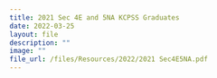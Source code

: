 ```yaml
---
title: 2021 Sec 4E and 5NA KCPSS Graduates
date: 2022-03-25
layout: file
description: ""
image: ""
file_url: /files/Resources/2022/2021 Sec4E5NA.pdf
---
```

